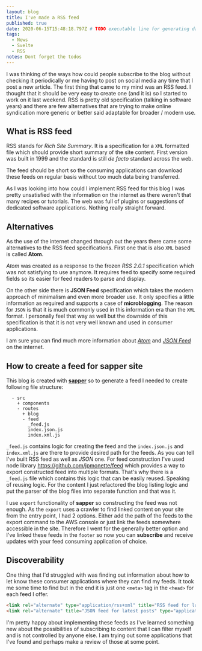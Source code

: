 ```yaml
---
layout: blog
title: I've made a RSS feed
published: true
date: 2020-06-15T15:48:18.797Z # TODO executable line for generating date
tags:
  - News
  - Svelte
  - RSS
notes: Dont forget the todos
---
```


I was thinking of the ways how could people subscribe to the blog without checking it periodically or me having to post on social media any time that I post a new article.
The first thing that came to my mind was an RSS feed. I thought that it should be very easy to create one (and it is) so I started to work on it last weekend.
RSS is pretty old specification (talking in software years) and there are few alternatives that are trying to make online syndication more generic or better said adaptable for broader / modern use.

## What is RSS feed

RSS stands for _Rich Site Summary_. It is a specification for a `XML` formatted file which should provide short summary of the site content. First version was built in 1999 and the standard is still _de facto_ standard across the web.

The feed should be short so the consuming applications can download these feeds on regular basis without too much data being transferred.

As I was looking into how could I implement RSS feed for this blog I was pretty unsatisfied with the information on the internet as there weren't that many recipes or tutorials. The web was full of plugins or suggestions of dedicated software applications. Nothing really straight forward.

## Alternatives

As the use of the internet changed through out the years there came some alternatives to the RSS feed specifications. First one that is also `XML` based is called **Atom**.

_Atom_ was created as a response to the frozen *RSS 2.0.1* specification which was not satisfying to use anymore. It requires feed to specify some required fields so its easier for feed readers to parse and display.

On the other side there is **JSON Feed** specification which takes the modern approach of minimalism and even more broader use. It only specifies a little information as required and supports a case of **microblogging**.
The reason for `JSON` is that it is much commonly used in this information era than the `XML` format. I personally feel that way as well but the downside of this specification is that it is not very well known and used in consumer applications.

I am sure you can find much more information about [_Atom_](https://en.wikipedia.org/wiki/Atom_(Web_standard)) and [_JSON Feed_](https://jsonfeed.org/) on the internet.

## How to create a feed for sapper site

This blog is created with [**sapper**](https://sapper.svelte.dev/) so to generate a feed I needed to create following file structure:

```
  - src
    + components
    - routes
      + blog
      - feed
        _feed.js
        index.json.js
        index.xml.js
```

`_feed.js` contains logic for creating the feed and the `index.json.js` and `index.xml.js` are there to provide desired path for the feeds.
As you can tell I've built RSS feed as well as _JSON_ one. For feed construction I've used node library https://github.com/jpmonette/feed which provides a way to export constructed feed into multiple formats. That's why there is a `_feed.js` file which contains this logic that can be easily reused. Speaking of reusing logic. For the content I just refactored the blog listing logic and put the parser of the blog files into separate function and that was it.

I use `export` functionality of **sapper** so constructing the feed was not enough. As the `export` uses a crawler to find linked content on your site from the entry point, I had 2 options. Either add the path of the feeds to the export command to the AWS console or just link the feeds somewhere accessible in the site. Therefore I went for the generally better option and I've linked these feeds in the `footer` so now you can **subscribe** and receive updates with your feed consuming application of choice.

## Discoverability

One thing that I'd struggled with was finding out information about how to let know these consumer applications where they can find my feeds.
It took me some time to find but in the end it is just one `<meta>` tag in the `<head>` for each feed I offer.

```html
<link rel="alternate" type="application/rss+xml" title="RSS feed for latest posts" href="https://michalvanko.dev/feed.xml" />
<link rel="alternate" title="JSON feed for latest posts" type="application/json" href="https://michalvanko.dev/feed.json" />
```

I'm pretty happy about implementing these feeds as I've learned something new about the possibilities of subscribing to content that I can filter myself and is not controlled by anyone else. I am trying out some applications that I've found and perhaps make a review of those at some point.
